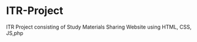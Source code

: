 # ITR-Project
ITR Project consisting of Study Materials Sharing Website using HTML, CSS, JS,php






